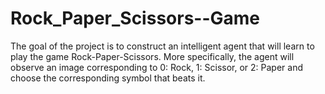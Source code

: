 # Rock_Paper_Scissors--Game

The goal of the project is to construct an intelligent agent that will learn to play the game Rock-Paper-Scissors. More specifically, the agent will observe an image corresponding to 0: Rock, 1: Scissor, or 2: Paper and choose the corresponding symbol that beats it.

